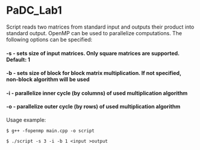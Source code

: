 # PaDC_Lab1

Script reads two matrices from standard input and outputs their product into standard output. OpenMP can be used to parallelize computations. The following options can be specified:

#### **-s** - sets size of input matrices. Only square matrices are supported. Default: 1

#### **-b** - sets size of block for block matrix multiplication. If not specified, non-block algorithm will be used

#### **-i** - parallelize inner cycle (by columns) of used multiplication algorithm

#### **-o** - parallelize outer cycle (by rows) of used multiplication algorithm

Usage example:

```
$ g++ -fopenmp main.cpp -o script

$ ./script -s 3 -i -b 1 <input >output
```
